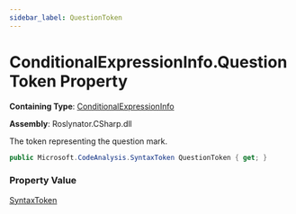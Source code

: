 ```yaml
---
sidebar_label: QuestionToken
---
```


# ConditionalExpressionInfo\.QuestionToken Property

**Containing Type**: [ConditionalExpressionInfo](../index.md)

**Assembly**: Roslynator\.CSharp\.dll

  
The token representing the question mark\.

```csharp
public Microsoft.CodeAnalysis.SyntaxToken QuestionToken { get; }
```

### Property Value

[SyntaxToken](https://docs.microsoft.com/en-us/dotnet/api/microsoft.codeanalysis.syntaxtoken)

